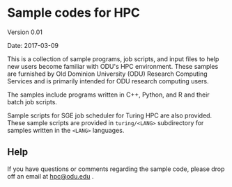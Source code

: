 # Sample codes for HPC

Version 0.01

Date: 2017-03-09

This is a collection of sample programs, job scripts, and input files
to help new users become familiar with ODU's HPC environment.
These samples are furnished by Old Dominion University (ODU) Research
Computing Services and is primarily intended for ODU research
computing users.

The samples include programs written in C++, Python, and R and their
batch job scripts.

Sample scripts for SGE job scheduler for Turing HPC are also provided.
These sample scripts are provided in `turing/<LANG>` subdirectory for
samples written in the `<LANG>` languages.


## Help

If you have questions or comments regarding the sample code, please
drop off an email at hpc@odu.edu .
